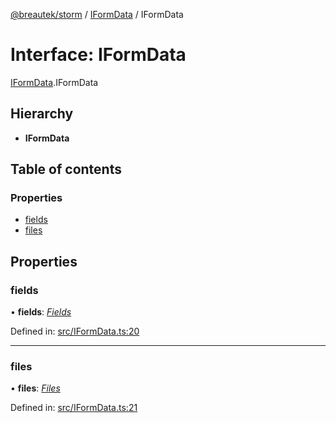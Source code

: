 [@breautek/storm](../README.md) / [IFormData](../modules/iformdata.md) / IFormData

# Interface: IFormData

[IFormData](../modules/iformdata.md).IFormData

## Hierarchy

* **IFormData**

## Table of contents

### Properties

- [fields](iformdata.iformdata-1.md#fields)
- [files](iformdata.iformdata-1.md#files)

## Properties

### fields

• **fields**: [*Fields*](api.formidable.fields.md)

Defined in: [src/IFormData.ts:20](https://github.com/breautek/storm/blob/d383af9/src/IFormData.ts#L20)

___

### files

• **files**: [*Files*](api.formidable.files.md)

Defined in: [src/IFormData.ts:21](https://github.com/breautek/storm/blob/d383af9/src/IFormData.ts#L21)
